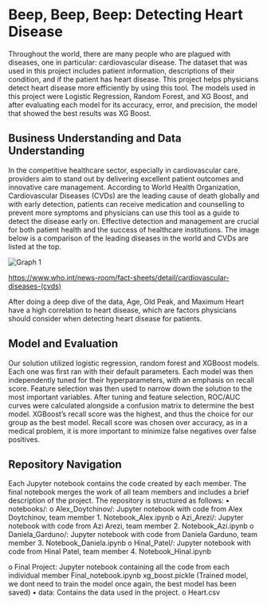 # Beep, Beep, Beep: Detecting Heart Disease

Throughout the world, there are many people who are plagued with diseases, one in particular: cardiovascular disease. The dataset that was used in this project includes patient information, descriptions of their condition, and if the patient has heart disease. This project helps physicians detect heart disease more efficiently by using this tool. The models used in this project were Logistic Regression, Random Forest, and XG Boost, and after evaluating each model for its accuracy, error, and precision, the model that showed the best results was XG Boost. 

## Business Understanding and Data Understanding

In the competitive healthcare sector, especially in cardiovascular care, providers aim to stand out by delivering excellent patient outcomes and innovative care management. According to World Health Organization, Cardiovascular Diseases (CVDs) are the leading cause of death globally and with early detection, patients can receive medication and counselling to prevent more symptoms and physicians can use this tool as a guide to detect the disease early on. Effective detection and management are crucial for both patient health and the success of healthcare institutions. The image below is a comparison of the leading diseases in the world and CVDs are listed at the top. 
 
![Graph 1](https://github.com/dgardunohorneffer/Captsone-AI/Data/download.jpeg)

https://www.who.int/news-room/fact-sheets/detail/cardiovascular-diseases-(cvds)

 
After doing a deep dive of the data, Age, Old Peak, and Maximum Heart have a high correlation to heart disease, which are factors physicians should consider when detecting heart disease for patients. 

## Model and Evaluation

Our solution utilized logistic regression, random forest and XGBoost models. Each one was first ran with their default parameters. Each model was then independently tuned for their hyperparameters, with an emphasis on recall score. Feature selection was then used to narrow down the solution to the most important variables.
After tuning and feature selection, ROC/AUC curves were calculated alongside a confusion matrix to determine the best model. XGBoost’s recall score was the highest, and thus the choice for our group as the best model. Recall score was chosen over accuracy, as in a medical problem, it is more important to minimize false negatives over false positives.

## Repository Navigation

Each Jupyter notebook contains the code created by each member. The final notebook merges the work of all team members and includes a brief description of the project.
The repository is structured as follows:
•	notebooks/:
o	Alex_Doytchinov/: Jupyter notebook with code from Alex Doytchinov, team member 1.
Notebook_Alex.ipynb
o	Azi_Arezi/: Jupyter notebook with code from Azi Arezi, team member 2.
Notebook_Azi.ipynb
o	Daniela_Garduno/: Jupyter notebook with code from Daniela Garduno, team member 3.
Notebook_Daniela.ipynb
o	Hinal_Patel/: Jupyter notebook with code from Hinal Patel, team member 4.
Notebook_Hinal.ipynb

o	Final Project:  Jupyter notebook containing all the code from each individual member
Final_notebook.ipynb
xg_boost.pickle (Trained model, we dont need to train the model once again, the best model has been saved)
•	data: Contains the data used in the project.
o	Heart.csv



